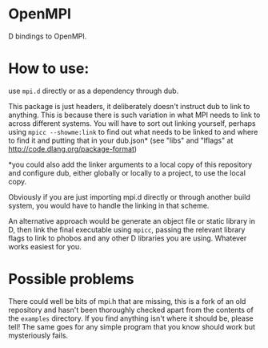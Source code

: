 # OpenMPI
D bindings to OpenMPI.

How to use:
==========
use ```mpi.d``` directly or as a dependency through dub.

This package is just headers, it deliberately doesn't instruct dub to link to anything. This is because there is such variation in what MPI needs to link to across different systems.
You will have to sort out linking yourself, perhaps using ```mpicc --showme:link``` to find out what needs to be linked to and where to find it and putting that in your dub.json* (see "libs" and "lflags" at http://code.dlang.org/package-format)

*you could also add the linker arguments to a local copy of this repository and configure dub, either globally or locally to a project, to use the local copy.

Obviously if you are just importing mpi.d directly or through another build system, you would have to handle the linking in that scheme.

An alternative approach would be generate an object file or static library in D, then link the final executable using ```mpicc```, passing the relevant library flags to link to phobos and any other D libraries you are using. Whatever works easiest for you.

Possible problems
=================
There could well be bits of mpi.h that are missing, this is a fork of an old repository and hasn't been thoroughly checked apart from the contents of the ```examples``` directory. If you find anything isn't where it should be, please tell! The same goes for any simple program that you know should work but mysteriously fails.
